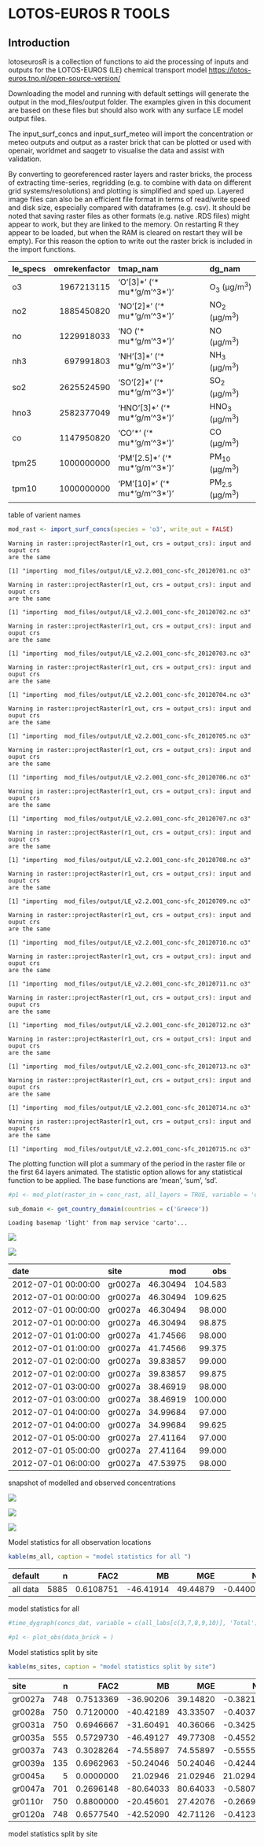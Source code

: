 LOTOS-EUROS R TOOLS
================

## Introduction

lotoseurosR is a collection of functions to aid the processing of inputs
and outputs for the LOTOS-EUROS (LE) chemical transport model
https://lotos-euros.tno.nl/open-source-version/

Downloading the model and running with default settings will generate
the output in the mod_files/output folder. The examples given in this
document are based on these files but should also work with any surface
LE model output files.

The input_surf_concs and input_surf_meteo will import the concentration
or meteo outputs and output as a raster brick that can be plotted or
used with openair, worldmet and saqgetr to visualise the data and assist
with validation.

By converting to georeferenced raster layers and raster bricks, the
process of extracting time-series, regridding (e.g. to combine with data
on different grid systems/resolutions) and plotting is simplified and
sped up. Layered image files can also be an efficient file format in
terms of read/write speed and disk size, especially compared with
dataframes (e.g. csv). It should be noted that saving raster files as
other formats (e.g. native .RDS files) might appear to work, but they
are linked to the memory. On restarting R they appear to be loaded, but
when the RAM is cleared on restart they will be empty). For this reason
the option to write out the raster brick is included in the import
functions.

| le_specs | omrekenfactor | tmap_nam                           | dg_nam                              |
|:---------|--------------:|:-----------------------------------|:------------------------------------|
| o3       |    1967213115 | ‘O’\[3\]\*’ (‘\* mu*’g/m’^3*’)’    | O<sub>3</sub> (μg/m<sup>3</sup>)    |
| no2      |    1885450820 | ‘NO’\[2\]\*’ (‘\* mu*’g/m’^3*’)’   | NO<sub>2</sub> (μg/m<sup>3</sup>)   |
| no       |    1229918033 | ‘NO (’\* mu*‘g/m’^3*’)’            | NO (μg/m<sup>3</sup>)               |
| nh3      |     697991803 | ‘NH’\[3\]\*’ (‘\* mu*’g/m’^3*’)’   | NH<sub>3</sub> (μg/m<sup>3</sup>)   |
| so2      |    2625524590 | ‘SO’\[2\]\*’ (‘\* mu*’g/m’^3*’)’   | SO<sub>2</sub> (μg/m<sup>3</sup>)   |
| hno3     |    2582377049 | ‘HNO’\[3\]\*’ (‘\* mu*’g/m’^3*’)’  | HNO<sub>3</sub> (μg/m<sup>3</sup>)  |
| co       |    1147950820 | ‘CO’\*’ (‘\* mu*’g/m’^3*’)’        | CO (μg/m<sup>3</sup>)               |
| tpm25    |    1000000000 | ‘PM’\[2.5\]\*’ (‘\* mu*’g/m’^3*’)’ | PM<sub>10</sub> (μg/m<sup>3</sup>)  |
| tpm10    |    1000000000 | ‘PM’\[10\]\*’ (‘\* mu*’g/m’^3*’)’  | PM<sub>2.5</sub> (μg/m<sup>3</sup>) |

table of varient names

``` r
mod_rast <- import_surf_concs(species = 'o3', write_out = FALSE)
```

    Warning in raster::projectRaster(r1_out, crs = output_crs): input and ouput crs
    are the same

    [1] "importing  mod_files/output/LE_v2.2.001_conc-sfc_20120701.nc o3"

    Warning in raster::projectRaster(r1_out, crs = output_crs): input and ouput crs
    are the same

    [1] "importing  mod_files/output/LE_v2.2.001_conc-sfc_20120702.nc o3"

    Warning in raster::projectRaster(r1_out, crs = output_crs): input and ouput crs
    are the same

    [1] "importing  mod_files/output/LE_v2.2.001_conc-sfc_20120703.nc o3"

    Warning in raster::projectRaster(r1_out, crs = output_crs): input and ouput crs
    are the same

    [1] "importing  mod_files/output/LE_v2.2.001_conc-sfc_20120704.nc o3"

    Warning in raster::projectRaster(r1_out, crs = output_crs): input and ouput crs
    are the same

    [1] "importing  mod_files/output/LE_v2.2.001_conc-sfc_20120705.nc o3"

    Warning in raster::projectRaster(r1_out, crs = output_crs): input and ouput crs
    are the same

    [1] "importing  mod_files/output/LE_v2.2.001_conc-sfc_20120706.nc o3"

    Warning in raster::projectRaster(r1_out, crs = output_crs): input and ouput crs
    are the same

    [1] "importing  mod_files/output/LE_v2.2.001_conc-sfc_20120707.nc o3"

    Warning in raster::projectRaster(r1_out, crs = output_crs): input and ouput crs
    are the same

    [1] "importing  mod_files/output/LE_v2.2.001_conc-sfc_20120708.nc o3"

    Warning in raster::projectRaster(r1_out, crs = output_crs): input and ouput crs
    are the same

    [1] "importing  mod_files/output/LE_v2.2.001_conc-sfc_20120709.nc o3"

    Warning in raster::projectRaster(r1_out, crs = output_crs): input and ouput crs
    are the same

    [1] "importing  mod_files/output/LE_v2.2.001_conc-sfc_20120710.nc o3"

    Warning in raster::projectRaster(r1_out, crs = output_crs): input and ouput crs
    are the same

    [1] "importing  mod_files/output/LE_v2.2.001_conc-sfc_20120711.nc o3"

    Warning in raster::projectRaster(r1_out, crs = output_crs): input and ouput crs
    are the same

    [1] "importing  mod_files/output/LE_v2.2.001_conc-sfc_20120712.nc o3"

    Warning in raster::projectRaster(r1_out, crs = output_crs): input and ouput crs
    are the same

    [1] "importing  mod_files/output/LE_v2.2.001_conc-sfc_20120713.nc o3"

    Warning in raster::projectRaster(r1_out, crs = output_crs): input and ouput crs
    are the same

    [1] "importing  mod_files/output/LE_v2.2.001_conc-sfc_20120714.nc o3"

    Warning in raster::projectRaster(r1_out, crs = output_crs): input and ouput crs
    are the same

    [1] "importing  mod_files/output/LE_v2.2.001_conc-sfc_20120715.nc o3"

The plotting function will plot a summary of the period in the raster
file or the first 64 layers animated. The statistic option allows for
any statistical function to be applied. The base functions are ‘mean’,
‘sum’, ‘sd’.

``` r
#p1 <- mod_plot(raster_in = conc_rast, all_layers = TRUE, variable = 'o3', start_hr = 1, end_hr = 30)
```

``` r
sub_domain <- get_country_domain(countries = c('Greece'))
```

    Loading basemap 'light' from map service 'carto'...

![](README_files/figure-gfm/unnamed-chunk-5-1.png)

![](README_files/figure-gfm/unnamed-chunk-6-1.png)

| date                | site    |      mod |     obs |
|:--------------------|:--------|---------:|--------:|
| 2012-07-01 00:00:00 | gr0027a | 46.30494 | 104.583 |
| 2012-07-01 00:00:00 | gr0027a | 46.30494 | 109.625 |
| 2012-07-01 00:00:00 | gr0027a | 46.30494 |  98.000 |
| 2012-07-01 00:00:00 | gr0027a | 46.30494 |  98.875 |
| 2012-07-01 01:00:00 | gr0027a | 41.74566 |  98.000 |
| 2012-07-01 01:00:00 | gr0027a | 41.74566 |  99.375 |
| 2012-07-01 02:00:00 | gr0027a | 39.83857 |  99.000 |
| 2012-07-01 02:00:00 | gr0027a | 39.83857 |  99.875 |
| 2012-07-01 03:00:00 | gr0027a | 38.46919 |  98.000 |
| 2012-07-01 03:00:00 | gr0027a | 38.46919 | 100.000 |
| 2012-07-01 04:00:00 | gr0027a | 34.99684 |  97.000 |
| 2012-07-01 04:00:00 | gr0027a | 34.99684 |  99.625 |
| 2012-07-01 05:00:00 | gr0027a | 27.41164 |  97.000 |
| 2012-07-01 05:00:00 | gr0027a | 27.41164 |  99.000 |
| 2012-07-01 06:00:00 | gr0027a | 47.53975 |  98.000 |

snapshot of modelled and observed concentrations

![](README_files/figure-gfm/unnamed-chunk-7-1.png)

![](README_files/figure-gfm/unnamed-chunk-7-2.png)

![](README_files/figure-gfm/unnamed-chunk-7-3.png)

Model statistics for all observation locations

``` r
kable(ms_all, caption = "model statistics for all ")
```

| default  |    n |      FAC2 |        MB |      MGE |        NMB |      NMGE |     RMSE |         r |        COE |       IOA |
|:---------|-----:|----------:|----------:|---------:|-----------:|----------:|---------:|----------:|-----------:|----------:|
| all data | 5885 | 0.6108751 | -46.41914 | 49.44879 | -0.4400171 | 0.4687358 | 55.47301 | 0.4187155 | -0.9328772 | 0.0335614 |

model statistics for all

``` r
#time_dygraph(concs_dat, variable = c(all_labs[c(3,7,8,9,10)], 'Total'), ylab = spec_df$dg_nam[1])

#p1 <- plot_obs(data_brick = )
```

Model statistics split by site

``` r
kable(ms_sites, caption = "model statistics split by site")
```

| site    |   n |      FAC2 |        MB |      MGE |        NMB |       NMGE |     RMSE |         r |        COE |        IOA |
|:--------|----:|----------:|----------:|---------:|-----------:|-----------:|---------:|----------:|-----------:|-----------:|
| gr0027a | 748 | 0.7513369 | -36.90206 | 39.14820 | -0.3821937 |  0.4054569 | 43.49471 | 0.5247234 | -0.9362756 |  0.0318622 |
| gr0028a | 750 | 0.7120000 | -40.42189 | 43.33507 | -0.4037772 |  0.4328772 | 48.40389 | 0.5089123 | -0.8287756 |  0.0856122 |
| gr0031a | 750 | 0.6946667 | -31.60491 | 40.36066 | -0.3425592 |  0.4374610 | 45.58681 | 0.5391540 | -0.2813734 |  0.3593133 |
| gr0035a | 555 | 0.5729730 | -46.49127 | 49.77308 | -0.4552349 |  0.4873697 | 53.63588 | 0.4365834 | -1.2248208 | -0.1010512 |
| gr0037a | 743 | 0.3028264 | -74.55897 | 74.55897 | -0.5555338 |  0.5555338 | 76.20295 | 0.5072082 | -7.2015476 | -0.7561436 |
| gr0039a | 135 | 0.6962963 | -50.24046 | 50.24046 | -0.4244138 |  0.4244138 | 53.54552 | 0.5783566 | -2.3769395 | -0.4077478 |
| gr0045a |   5 | 0.0000000 |  21.02946 | 21.02946 | 21.0294640 | 21.0294640 | 21.04613 |        NA |       -Inf | -1.0000000 |
| gr0047a | 701 | 0.2696148 | -80.64033 | 80.64033 | -0.5807733 |  0.5807733 | 82.50943 | 0.5046382 | -4.4925334 | -0.6358693 |
| gr0110r | 750 | 0.8800000 | -20.45601 | 27.42076 | -0.2669425 |  0.3578296 | 31.70830 | 0.5294739 | -0.1146254 |  0.4426873 |
| gr0120a | 748 | 0.6577540 | -42.52090 | 42.71126 | -0.4123081 |  0.4141540 | 45.55083 | 0.6372278 | -2.1708570 | -0.3692557 |

model statistics split by site
